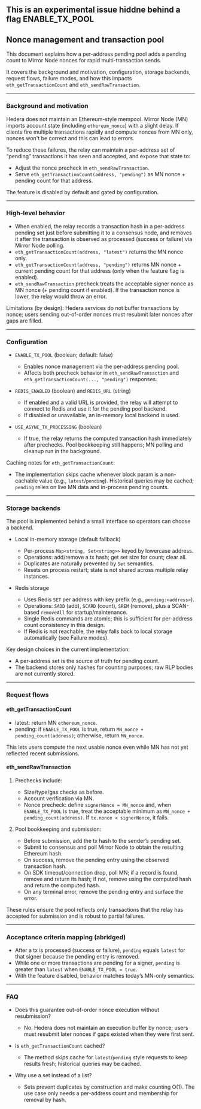 ## This is an experimental issue hiddne behind a flag ENABLE_TX_POOL

## Nonce management and transaction pool

This document explains how a per-address pending pool adds a pending count to Mirror Node nonces for rapid multi-transaction sends.

It covers the background and motivation, configuration, storage backends, request flows, failure modes, and how this impacts `eth_getTransactionCount` and `eth_sendRawTransaction`.

---

### Background and motivation

Hedera does not maintain an Ethereum-style mempool. Mirror Node (MN) imports account state (including `ethereum_nonce`) with a slight delay. If clients fire multiple transactions rapidly and compute nonces from MN only, nonces won't be correct and this can lead to errors.

To reduce these failures, the relay can maintain a per-address set of “pending” transactions it has seen and accepted, and expose that state to:

- Adjust the nonce precheck in `eth_sendRawTransaction`.
- Serve `eth_getTransactionCount(address, "pending")` as MN nonce + pending count for that address.

The feature is disabled by default and gated by configuration.

---

### High-level behavior

- When enabled, the relay records a transaction hash in a per-address pending set just before submitting it to a consensus node, and removes it after the transaction is observed as processed (success or failure) via Mirror Node polling.
- `eth_getTransactionCount(address, "latest")` returns the MN nonce only.
- `eth_getTransactionCount(address, "pending")` returns MN nonce + current pending count for that address (only when the feature flag is enabled).
- `eth_sendRawTransaction` precheck treats the acceptable signer nonce as MN nonce (+ pending count if enabled). If the transaction nonce is lower, the relay would throw an error.

Limitations (by design): Hedera services do not buffer transactions by nonce; users sending out-of-order nonces must resubmit later nonces after gaps are filled.

---

### Configuration

- `ENABLE_TX_POOL` (boolean; default: false)
  - Enables nonce management via the per-address pending pool.
  - Affects both precheck behavior in `eth_sendRawTransaction` and `eth_getTransactionCount(..., "pending")` responses.

- `REDIS_ENABLED` (boolean) and `REDIS_URL` (string)
  - If enabled and a valid URL is provided, the relay will attempt to connect to Redis and use it for the pending pool backend.
  - If disabled or unavailable, an in-memory local backend is used.

- `USE_ASYNC_TX_PROCESSING` (boolean)
  - If true, the relay returns the computed transaction hash immediately after prechecks. Pool bookkeeping still happens; MN polling and cleanup run in the background.

Caching notes for `eth_getTransactionCount`:
- The implementation skips cache whenever block param is a non-cachable value (e.g., `latest`/`pending`). Historical queries may be cached; `pending` relies on live MN data and in-process pending counts.

---

### Storage backends

The pool is implemented behind a small interface so operators can choose a backend.

- Local in-memory storage (default fallback)
  - Per-process `Map<string, Set<string>>` keyed by lowercase address.
  - Operations: add/remove a tx hash; get set size for count; clear all.
  - Duplicates are naturally prevented by `Set` semantics.
  - Resets on process restart; state is not shared across multiple relay instances.

- Redis storage
  - Uses Redis `SET` per address with key prefix (e.g., `pending:<address>`).
  - Operations: `SADD` (add), `SCARD` (count), `SREM` (remove), plus a SCAN-based `removeAll` for startup/maintenance.
  - Single Redis commands are atomic; this is sufficient for per-address count consistency in this design.
  - If Redis is not reachable, the relay falls back to local storage automatically (see Failure modes).

Key design choices in the current implementation:
- A per-address set is the source of truth for pending count.
- The backend stores only hashes for counting purposes; raw RLP bodies are not currently stored.

---

### Request flows

#### eth_getTransactionCount

- latest: return MN `ethereum_nonce`.
- pending: if `ENABLE_TX_POOL` is true, return `MN_nonce + pending_count(address)`; otherwise, return `MN_nonce`.

This lets users compute the next usable nonce even while MN has not yet reflected recent submissions.

#### eth_sendRawTransaction

1) Prechecks include:
   - Size/type/gas checks as before.
   - Account verification via MN.
   - Nonce precheck: define `signerNonce = MN_nonce` and, when `ENABLE_TX_POOL` is true, treat the acceptable minimum as `MN_nonce + pending_count(address)`. If `tx.nonce < signerNonce`, it fails.

2) Pool bookkeeping and submission:
   - Before submission, add the tx hash to the sender’s pending set.
   - Submit to consensus and poll Mirror Node to obtain the resulting Ethereum hash.
   - On success, remove the pending entry using the observed transaction hash.
   - On SDK timeout/connection drop, poll MN; if a record is found, remove and return its hash; if not, remove using the computed hash and return the computed hash.
   - On any terminal error, remove the pending entry and surface the error.

These rules ensure the pool reflects only transactions that the relay has accepted for submission and is robust to partial failures.

---

### Acceptance criteria mapping (abridged)

- After a tx is processed (success or failure), `pending` equals `latest` for that signer because the pending entry is removed.
- While one or more transactions are pending for a signer, `pending` is greater than `latest` when `ENABLE_TX_POOL = true`.
- With the feature disabled, behavior matches today’s MN-only semantics.


---

### FAQ

- Does this guarantee out-of-order nonce execution without resubmission?
  - No. Hedera does not maintain an execution buffer by nonce; users must resubmit later nonces if gaps existed when they were first sent.

- Is `eth_getTransactionCount` cached?
  - The method skips cache for `latest`/`pending` style requests to keep results fresh; historical queries may be cached.

- Why use a set instead of a list?
  - Sets prevent duplicates by construction and make counting O(1). The use case only needs a per-address count and membership for removal by hash.



